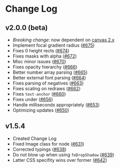 # Change Log

## v2.0.0 (beta)
- *Breaking change*: now dependent on [canvas 2.x](https://github.com/Automattic/node-canvas)
- Implement focal gradient radius ([#675](https://github.com/canvg/canvg/pull/675))
- Fixes 0 height rects ([#674](https://github.com/canvg/canvg/pull/674))
- Fixes masks with alpha ([#672](https://github.com/canvg/canvg/pull/672))
- Misc minor issues ([#670](https://github.com/canvg/canvg/pull/670))
- Fixes opacity hierarchy ([#666](https://github.com/canvg/canvg/pull/666))
- Better number array parsing ([#665](https://github.com/canvg/canvg/pull/665))
- Better external font parsing ([#664](https://github.com/canvg/canvg/pull/664))
- Fixes parsing of negatives ([#663](https://github.com/canvg/canvg/pull/663))
- Fixes scaling on redraws ([#662](https://github.com/canvg/canvg/pull/662))
- Fixes `text-anchor` ([#660](https://github.com/canvg/canvg/pull/660))
- Fixes <animate> under <text> ([#656](https://github.com/canvg/canvg/pull/656))
- Handle milliseconds appropriately ([#653](https://github.com/canvg/canvg/pull/653))
- Optimizing updates ([#650](https://github.com/canvg/canvg/pull/650))

## v1.5.4
- Created Change Log
- Fixed Image class for node ([#631](https://github.com/canvg/canvg/pull/631))
- Corrected typings ([#638](https://github.com/canvg/canvg/pull/638))
- Do not blow up when using `feDropShadow` ([#639](https://github.com/canvg/canvg/pull/639))
- Latter CSS specifity wins over former ([#642](https://github.com/canvg/canvg/pull/642))
